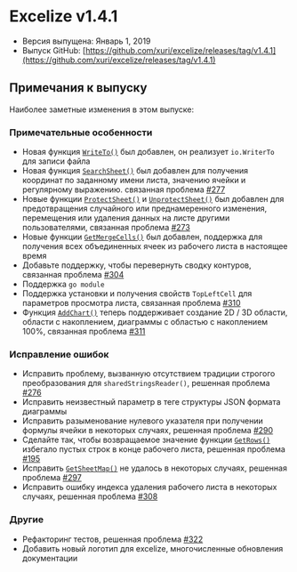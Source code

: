 # Excelize v1.4.1

* Версия выпущена: Январь 1, 2019
* Выпуск GitHub: [https://github.com/xuri/excelize/releases/tag/v1.4.1](https://github.com/xuri/excelize/releases/tag/v1.4.1)

## Примечания к выпуску

Наиболее заметные изменения в этом выпуске:

### Примечательные особенности

* Новая функция [`WriteTo()`](https://pkg.go.dev/github.com/360EntSecGroup-Skylar/excelize@v1.4.1#File.WriteTo) был добавлен, он реализует `io.WriterTo` для записи файла
* Новая функция [`SearchSheet()`](https://pkg.go.dev/github.com/360EntSecGroup-Skylar/excelize@v1.4.1#File.SearchSheet) был добавлен для получения координат по заданному имени листа, значению ячейки и регулярному выражению. связанная проблема [#277](https://github.com/xuri/excelize/issues/277)
* Новые функции [`ProtectSheet()`](https://pkg.go.dev/github.com/360EntSecGroup-Skylar/excelize@v1.4.1#File.ProtectSheet) и [`UnprotectSheet()`](https://pkg.go.dev/github.com/360EntSecGroup-Skylar/excelize@v1.4.1#File.UnprotectSheet) был добавлен для предотвращения случайного или преднамеренного изменения, перемещения или удаления данных на листе другими пользователями, связанная проблема [#273](https://github.com/xuri/excelize/issues/273)
* Новые функции [`GetMergeCells()`](https://pkg.go.dev/github.com/360EntSecGroup-Skylar/excelize@v1.4.1#File.GetMergeCells) был добавлен, поддержка для получения всех объединенных ячеек из рабочего листа в настоящее время
* Добавьте поддержку, чтобы перевернуть сводку контуров, связанная проблема [#304](https://github.com/xuri/excelize/issues/304)
* Поддержка `go module`
* Поддержка установки и получения свойств `TopLeftCell` для параметров просмотра листа, связанная проблема [#310](https://github.com/xuri/excelize/issues/310)
* Функция [`AddChart()`](https://pkg.go.dev/github.com/360EntSecGroup-Skylar/excelize@v1.4.1#File.AddChart) теперь поддерживает создание 2D / 3D области, области с накоплением, диаграммы с областью с накоплением 100%, связанная проблема [#311](https://github.com/xuri/excelize/issues/311)

### Исправление ошибок

* Исправить проблему, вызванную отсутствием традиции строгого преобразования для `sharedStringsReader()`, решенная проблема [#276](https://github.com/xuri/excelize/issues/276)
* Исправить неизвестный параметр в теге структуры JSON формата диаграммы
* Исправить разыменование нулевого указателя при получении формулы ячейки в некоторых случаях, решенная проблема [#290](https://github.com/xuri/excelize/issues/290)
* Сделайте так, чтобы возвращаемое значение функции [`GetRows()`](https://pkg.go.dev/github.com/360EntSecGroup-Skylar/excelize@v1.4.1#File.GetRows) избегало пустых строк в конце рабочего листа, решенная проблема [#195](https://github.com/xuri/excelize/issues/195)
* Исправить [`GetSheetMap()`](https://pkg.go.dev/github.com/360EntSecGroup-Skylar/excelize@v1.4.1#File.GetSheetMap) не удалось в некоторых случаях, решенная проблема [#297](https://github.com/xuri/excelize/issues/297)
* Исправить ошибку индекса удаления рабочего листа в некоторых случаях, решенная проблема [#308](https://github.com/xuri/excelize/issues/308)

### Другие

* Рефакторинг тестов, решенная проблема [#322](https://github.com/xuri/excelize/issues/322)
* Добавить новый логотип для excelize, многочисленные обновления документации
